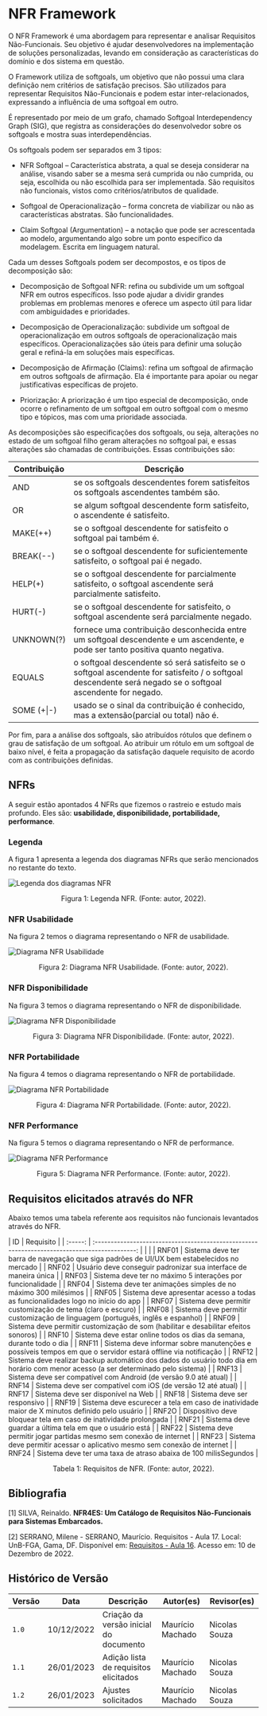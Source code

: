 # NFR Framework

O NFR Framework é uma abordagem para representar e analisar Requisitos Não-Funcionais. Seu objetivo é ajudar desenvolvedores na implementação de soluções personalizadas, levando em consideração as características do domínio e dos sistema em questão.

O Framework utiliza de softgoals, um objetivo que não possui uma clara definição nem critérios de satisfação precisos. São utilizados para representar Requisitos Não-Funcionais e podem estar inter-relacionados, expressando a influência de uma softgoal em outro.

É representado por meio de um grafo, chamado Softgoal Interdependency Graph (SIG), que registra as considerações do desenvolvedor sobre os softgoals e mostra suas interdependências.

Os softgoals podem ser separados em 3 tipos:

- NFR Softgoal – Característica abstrata, a qual se deseja considerar na análise, visando saber se a mesma será cumprida ou não cumprida, ou seja, escolhida ou não escolhida para ser implementada. São requisitos não funcionais, vistos como critérios/atributos de qualidade.

- Softgoal de Operacionalização – forma concreta de viabilizar ou não as características abstratas. São funcionalidades.

- Claim Softgoal (Argumentation) – a notação que pode ser acrescentada ao modelo, argumentando algo sobre um ponto específico da modelagem. Escrita em linguagem natural.

Cada um desses Softgoals podem ser decompostos, e os tipos de decomposição são:

- Decomposição de Softgoal NFR: refina ou subdivide um um softgoal NFR em outros específicos. Isso pode ajudar a dividir grandes problemas em problemas menores e oferece um aspecto útil para lidar com ambiguidades e prioridades.

- Decomposição de Operacionalização: subdivide um softgoal de operacionalização em outros softgoals de operacionalização mais específicos. Operacionalizações são úteis para definir uma solução geral e refiná-la em soluções mais específicas.

- Decomposição de Afirmação (Claims): refina um softgoal de afirmação em outros softgoals de afirmação. Ela é importante para apoiar ou negar justificativas específicas de projeto.

- Priorização: A priorização é um tipo especial de decomposição, onde ocorre o refinamento de um softgoal em outro softgoal com o mesmo tipo e tópicos, mas com uma prioridade associada.

As decomposições são especificações dos softgoals, ou seja, alterações no estado de um softgoal filho geram alterações no softgoal pai, e essas alterações são chamadas de contribuições. Essas contribuições são:

| Contribuição | Descrição                                                                                                                                                   |
| ------------ | ----------------------------------------------------------------------------------------------------------------------------------------------------------- |
| AND          | se os softgoals descendentes forem satisfeitos os softgoals ascendentes também são.                                                                         |
| OR           | se algum softgoal descendente form satisfeito, o ascendente é satisfeito.                                                                                   |
| MAKE(++)     | se o softgoal descendente for satisfeito o softgoal pai também é.                                                                                           |
| BREAK(--)    | se o softgoal descendente for suficientemente satisfeito, o softgoal pai é negado.                                                                          |
| HELP(+)      | se o softgoal descendente for parcialmente satisfeito, o softgoal ascendente será parcialmente satisfeito.                                                  |
| HURT(-)      | se o softgoal descendente for satisfeito, o softgoal ascendente será parcialmente negado.                                                                   |
| UNKNOWN(?)   | fornece uma contribuição desconhecida entre um softgoal descendente e um ascendente, e pode ser tanto positiva quanto negativa.                             |
| EQUALS       | o softgoal descendente só será satisfeito se o softgoal ascendente for satisfeito / o softgoal descendente será negado se o softgoal ascendente for negado. |
| SOME (+\|-)  | usado se o sinal da contribuição é conhecido, mas a extensão(parcial ou total) não é.                                                                       |

Por fim, para a análise dos softgoals, são atribuídos rótulos que definem o grau de satisfação de um softgoal. Ao atribuir um rótulo em um softgoal de baixo nível, é feita a propagação da satisfação daquele requisito de acordo com as contribuições definidas.

## NFRs

A seguir estão apontados 4 NFRs que fizemos o rastreio e estudo mais profundo. Eles são: **usabilidade, disponibilidade, portabilidade, performance**.

### Legenda

A figura 1 apresenta a legenda dos diagramas NFRs que serão mencionados no restante do texto.

![Legenda dos diagramas NFR](./images/nfr_legenda.jpeg)

<div style="text-align: center">
<p> Figura 1: Legenda NFR. (Fonte: autor, 2022).
</div>

### NFR Usabilidade

Na figura 2 temos o diagrama representando o NFR de usabilidade.

![Diagrama NFR Usabilidade](./images/nfr_usabilidade.png)

<div style="text-align: center">
<p> Figura 2: Diagrama NFR Usabilidade. (Fonte: autor, 2022).
</div>

### NFR Disponibilidade

Na figura 3 temos o diagrama representando o NFR de disponibilidade.

![Diagrama NFR Disponibilidade](./images/nfr_disponibilidade.jpeg)

<div style="text-align: center">
<p> Figura 3: Diagrama NFR Disponibilidade. (Fonte: autor, 2022).
</div>

### NFR Portabilidade

Na figura 4 temos o diagrama representando o NFR de portabilidade.

![Diagrama NFR Portabilidade](./images/nfr_portabilidade.jpeg)

<div style="text-align: center">
<p> Figura 4: Diagrama NFR Portabilidade. (Fonte: autor, 2022).
</div>

### NFR Performance

Na figura 5 temos o diagrama representando o NFR de performance.

![Diagrama NFR Performance](./images/nfr_performance.jpeg)

<div style="text-align: center">
<p> Figura 5: Diagrama NFR Performance. (Fonte: autor, 2022).
</div>

## Requisitos elicitados através do NFR

Abaixo temos uma tabela referente aos requisitos não funcionais levantados através do NFR.

| ID | Requisito |
| :-----: | :-------------------------------------------------------------------------------------------: | | |
| RNF01 | Sistema deve ter barra de navegação que siga padrões de UI/UX bem estabelecidos no mercado |
| RNF02 | Usuário deve conseguir padronizar sua interface de maneira única |
| RNF03 | Sistema deve ter no máximo 5 interações por funcionalidade |
| RNF04 | Sistema deve ter animações simples de no máximo 300 milésimos |
| RNF05 | Sistema deve apresentar acesso a todas as funcionalidades logo no início do app |
| RNF07 | Sistema deve permitir customização de tema (claro e escuro) |
| RNF08 | Sistema deve permitir customização de linguagem (português, inglês e espanhol) |
| RNF09 | Sistema deve permitir customização de som (habilitar e desabilitar efeitos sonoros) |
| RNF10 | Sistema deve estar online todos os dias da semana, durante todo o dia |
| RNF11 | Sistema deve informar sobre manutenções e possíveis tempos em que o servidor estará offline via notificação |
| RNF12 | Sistema deve realizar backup automático dos dados do usuário todo dia em horário com menor acesso (a ser determinado pelo sistema) |
| RNF13 | Sistema deve ser compatível com Android (de versão 9.0 até atual) |
| RNF14 | Sistema deve ser compatível com iOS (de versão 12 até atual) |
| RNF17 | Sistema deve ser disponível na Web |
| RNF18 | Sistema deve ser responsivo |
| RNF19 | Sistema deve escurecer a tela em caso de inatividade maior de X minutos definido pelo usuário |
| RNF2O | Dispositivo deve bloquear tela em caso de inatividade prolongada |
| RNF21 | Sistema deve guardar a última tela em que o usuário está |
| RNF22 | Sistema deve permitir jogar partidas mesmo sem conexão de internet |
| RNF23 | Sistema deve permitir acessar o aplicativo mesmo sem conexão de internet |
| RNF24 | Sistema deve ter uma taxa de atraso abaixa de 100 milisSegundos |

<div style="text-align: center">
<p> Tabela 1: Requisitos de NFR. (Fonte: autor, 2022).
</div>

## Bibliografia

[1] SILVA, Reinaldo. **NFR4ES: Um Catálogo de Requisitos Não-Funcionais para Sistemas Embarcados.**

[2] SERRANO, Milene - SERRANO, Maurício. Requisitos - Aula 17. Local: UnB-FGA, Gama, DF. Disponível em: [Requisitos - Aula 16](https://aprender3.unb.br/mod/resource/view.php?id=861032). Acesso em: 10 de Dezembro de 2022.

## Histórico de Versão

| Versão | Data       | Descrição                              | Autor(es)        | Revisor(es)   |
| ------ | ---------- | -------------------------------------- | ---------------- | ------------- |
| `1.0`  | 10/12/2022 | Criação da versão inicial do documento | Maurício Machado | Nicolas Souza |
| `1.1`  | 26/01/2023 | Adição lista de requisitos elicitados  | Maurício Machado | Nicolas Souza |
| `1.2`  | 26/01/2023 | Ajustes solicitados                    | Maurício Machado | Nicolas Souza |
